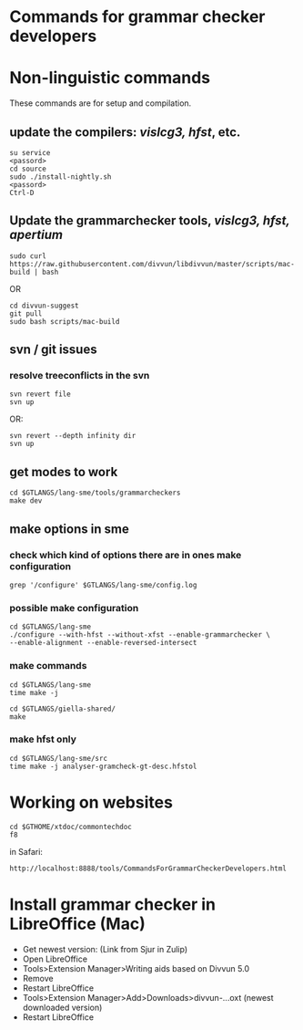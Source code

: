 # Commands for grammar checker developers

# Non-linguistic commands

These commands are for setup and compilation.

## update the compilers: *vislcg3, hfst*, etc.

```
su service
<passord>
cd source
sudo ./install-nightly.sh
<passord>
Ctrl-D
```






## Update the grammarchecker tools, *vislcg3, hfst, apertium*

```
sudo curl https://raw.githubusercontent.com/divvun/libdivvun/master/scripts/mac-build | bash
```


OR 


```
cd divvun-suggest
git pull
sudo bash scripts/mac-build
```


## svn / git issues


### resolve treeconflicts in the svn




```
svn revert file
svn up
```


OR:


```
svn revert --depth infinity dir
svn up
```


## get modes to work

```
cd $GTLANGS/lang-sme/tools/grammarcheckers
make dev
```


## make options in sme


### check which kind of options there are in ones make configuration


```
grep '/configure' $GTLANGS/lang-sme/config.log
```


### possible make configuration


```
cd $GTLANGS/lang-sme
./configure --with-hfst --without-xfst --enable-grammarchecker \
--enable-alignment --enable-reversed-intersect
```


### make commands


```
cd $GTLANGS/lang-sme
time make -j
```


```
cd $GTLANGS/giella-shared/
make
```


### make hfst only


```
cd $GTLANGS/lang-sme/src
time make -j analyser-gramcheck-gt-desc.hfstol
```


# Working on websites


```
cd $GTHOME/xtdoc/commontechdoc
f8
```


in Safari:

```
http://localhost:8888/tools/CommandsForGrammarCheckerDevelopers.html
```


# Install grammar checker in LibreOffice (Mac)


* Get newest version: (Link from Sjur in Zulip)
* Open LibreOffice
* Tools>Extension Manager>Writing aids based on Divvun 5.0 
* Remove
* Restart LibreOffice
* Tools>Extension Manager>Add>Downloads>divvun-...oxt (newest downloaded version)
* Restart LibreOffice
